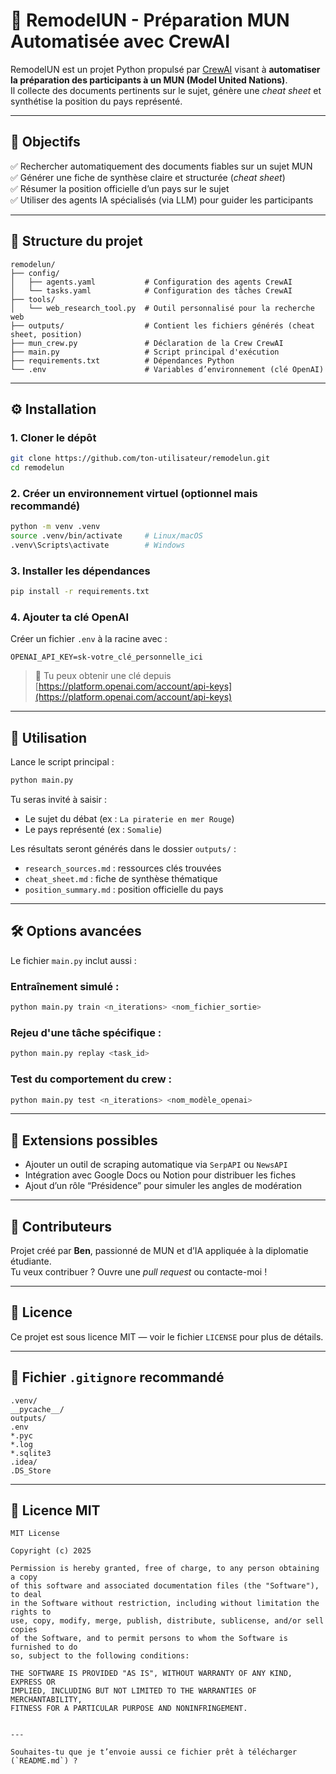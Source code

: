 # 🧠 RemodelUN - Préparation MUN Automatisée avec CrewAI

RemodelUN est un projet Python propulsé par [CrewAI](https://www.crewai.com) visant à **automatiser la préparation des participants à un MUN (Model United Nations)**.  
Il collecte des documents pertinents sur le sujet, génère une *cheat sheet* et synthétise la position du pays représenté.

---

## 🎯 Objectifs

✅ Rechercher automatiquement des documents fiables sur un sujet MUN  
✅ Générer une fiche de synthèse claire et structurée (*cheat sheet*)  
✅ Résumer la position officielle d’un pays sur le sujet  
✅ Utiliser des agents IA spécialisés (via LLM) pour guider les participants

---

## 📁 Structure du projet

```
remodelun/
├── config/
│   ├── agents.yaml           # Configuration des agents CrewAI
│   └── tasks.yaml            # Configuration des tâches CrewAI
├── tools/
│   └── web_research_tool.py  # Outil personnalisé pour la recherche web
├── outputs/                  # Contient les fichiers générés (cheat sheet, position)
├── mun_crew.py               # Déclaration de la Crew CrewAI
├── main.py                   # Script principal d'exécution
├── requirements.txt          # Dépendances Python
└── .env                      # Variables d’environnement (clé OpenAI)
```

---

## ⚙️ Installation

### 1. Cloner le dépôt

```bash
git clone https://github.com/ton-utilisateur/remodelun.git
cd remodelun
```

### 2. Créer un environnement virtuel (optionnel mais recommandé)

```bash
python -m venv .venv
source .venv/bin/activate     # Linux/macOS
.venv\Scripts\activate        # Windows
```

### 3. Installer les dépendances

```bash
pip install -r requirements.txt
```

### 4. Ajouter ta clé OpenAI

Créer un fichier `.env` à la racine avec :

```
OPENAI_API_KEY=sk-votre_clé_personnelle_ici
```

> 🔐 Tu peux obtenir une clé depuis [https://platform.openai.com/account/api-keys](https://platform.openai.com/account/api-keys)

---

## 🚀 Utilisation

Lance le script principal :

```bash
python main.py
```

Tu seras invité à saisir :
- Le sujet du débat (ex : `La piraterie en mer Rouge`)
- Le pays représenté (ex : `Somalie`)

Les résultats seront générés dans le dossier `outputs/` :
- `research_sources.md` : ressources clés trouvées
- `cheat_sheet.md` : fiche de synthèse thématique
- `position_summary.md` : position officielle du pays

---

## 🛠️ Options avancées

Le fichier `main.py` inclut aussi :

### Entraînement simulé :
```bash
python main.py train <n_iterations> <nom_fichier_sortie>
```

### Rejeu d'une tâche spécifique :
```bash
python main.py replay <task_id>
```

### Test du comportement du crew :
```bash
python main.py test <n_iterations> <nom_modèle_openai>
```

---

## 🧩 Extensions possibles

- Ajouter un outil de scraping automatique via `SerpAPI` ou `NewsAPI`
- Intégration avec Google Docs ou Notion pour distribuer les fiches
- Ajout d’un rôle “Présidence” pour simuler les angles de modération

---

## 🤝 Contributeurs

Projet créé par **Ben**, passionné de MUN et d’IA appliquée à la diplomatie étudiante.  
Tu veux contribuer ? Ouvre une *pull request* ou contacte-moi !

---

## 📄 Licence

Ce projet est sous licence MIT — voir le fichier `LICENSE` pour plus de détails.

---

## 🧽 Fichier `.gitignore` recommandé

```
.venv/
__pycache__/
outputs/
.env
*.pyc
*.log
*.sqlite3
.idea/
.DS_Store
```

---

## 📝 Licence MIT

```
MIT License

Copyright (c) 2025

Permission is hereby granted, free of charge, to any person obtaining a copy
of this software and associated documentation files (the "Software"), to deal
in the Software without restriction, including without limitation the rights to
use, copy, modify, merge, publish, distribute, sublicense, and/or sell copies
of the Software, and to permit persons to whom the Software is furnished to do
so, subject to the following conditions:

THE SOFTWARE IS PROVIDED "AS IS", WITHOUT WARRANTY OF ANY KIND, EXPRESS OR
IMPLIED, INCLUDING BUT NOT LIMITED TO THE WARRANTIES OF MERCHANTABILITY,
FITNESS FOR A PARTICULAR PURPOSE AND NONINFRINGEMENT.
```
```

---

Souhaites-tu que je t’envoie aussi ce fichier prêt à télécharger (`README.md`) ?